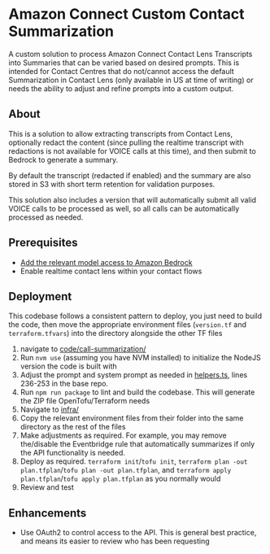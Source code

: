 # Amazon Connect Custom Contact Summarization

A custom solution to process Amazon Connect Contact Lens Transcripts into Summaries that can be varied based on desired prompts. This is intended for Contact Centres that do not/cannot access the default Summarization in Contact Lens (only available in US at time of writing) or needs the ability to adjust and refine prompts into a custom output.

## About

This is a solution to allow extracting transcripts from Contact Lens, optionally redact the content (since pulling the realtime transcript with redactions is not available for VOICE calls at this time), and then submit to Bedrock to generate a summary.

By default the transcript (redacted if enabled) and the summary are also stored in S3 with short term retention for validation purposes.

This solution also includes a version that will automatically submit all valid VOICE calls to be processed as well, so all calls can be automatically processed as needed.

## Prerequisites

- [Add the relevant model access to Amazon Bedrock](https://docs.aws.amazon.com/bedrock/latest/userguide/model-access-modify.html)
- Enable realtime contact lens within your contact flows

## Deployment

This codebase follows a consistent pattern to deploy, you just need to build the code, then move the appropriate environment files (`version.tf` and `terraform.tfvars`) into the directory alongside the other TF files

1. navigate to [code/call-summarization/](./code/call-summarization/)
2. Run `nvm use` (assuming you have NVM installed) to initialize the NodeJS version the code is built with
3. Adjust the prompt and system prompt as needed in [helpers.ts](./code/call-summarization/src/helpers.ts), lines 236-253 in the base repo.
4. Run `npm run package` to lint and build the codebase. This will generate the ZIP file OpenTofu/Terraform needs
5. Navigate to [infra/](./infra/)
6. Copy the relevant environment files from their folder into the same directory as the rest of the files
7. Make adjustments as required. For example, you may remove the/disable the Eventbridge rule that automatically summarizes if only the API functionality is needed.
8. Deploy as required. `terraform init`/`tofu init`, `terraform plan -out plan.tfplan`/`tofu plan -out plan.tfplan`, and `terraform apply plan.tfplan`/`tofu apply plan.tfplan` as you normally would
9. Review and test

## Enhancements

- Use OAuth2 to control access to the API. This is general best practice, and means its easier to review who has been requesting

